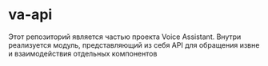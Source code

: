 # va-api

Этот репозиторий является частью проекта Voice Assistant. 
Внутри реализуется модуль, представляющий из себя API для обращения извне и взаимодействия отдельных компонентов
